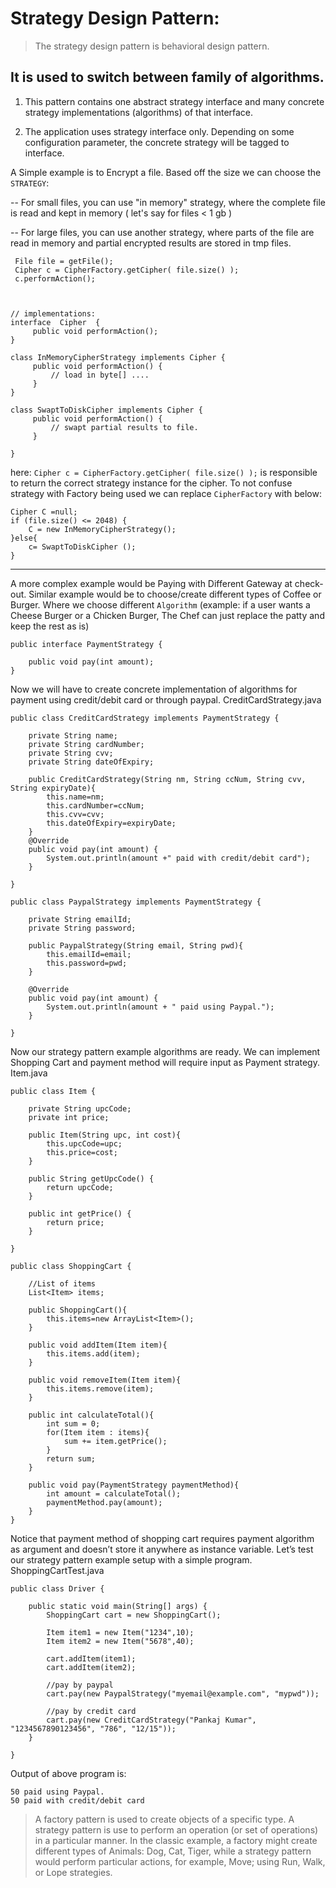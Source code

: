 # Strategy Design Pattern:

> The strategy design pattern is behavioral design pattern. 

## It is used to switch between family of algorithms. 

1. This pattern contains one abstract strategy interface and many concrete strategy implementations (algorithms) of that interface.

2. The application uses strategy interface only. Depending on some configuration parameter, the concrete strategy will be tagged to interface.


A Simple example is to Encrypt a file. Based off the size we can choose the `STRATEGY`:
	
-- For small files, you can use "in memory" strategy, where the complete file is read and kept in memory ( let's say for files < 1 gb )

-- For large files, you can use another strategy, where parts of the file are read in memory and partial encrypted results are stored in tmp files.
	

```
 File file = getFile();
 Cipher c = CipherFactory.getCipher( file.size() );
 c.performAction();



// implementations:
interface  Cipher  {
     public void performAction();
}

class InMemoryCipherStrategy implements Cipher { 
	 public void performAction() {
	     // load in byte[] ....
	 }
}

class SwaptToDiskCipher implements Cipher { 
	 public void performAction() {
	     // swapt partial results to file.
	 }

}
```

here: `Cipher c = CipherFactory.getCipher( file.size() );` is responsible to return the correct strategy instance for the cipher.
To not confuse strategy with Factory being used we can replace `CipherFactory` with below:

```
Cipher C =null;
if (file.size() <= 2048) {
	C = new InMemoryCipherStrategy();
}else{  
	c= SwaptToDiskCipher ();
}

```
---
A more complex example would be Paying with Different Gateway at check-out. Similar example would be to choose/create different types of Coffee or Burger. Where we choose different `Algorithm` (example: if a user wants a Cheese Burger or a Chicken Burger, The Chef can just replace the patty and keep the rest as is)

```
public interface PaymentStrategy {

	public void pay(int amount);
}
```

Now we will have to create concrete implementation of algorithms for payment using credit/debit card or through paypal. CreditCardStrategy.java

```
public class CreditCardStrategy implements PaymentStrategy {

	private String name;
	private String cardNumber;
	private String cvv;
	private String dateOfExpiry;
	
	public CreditCardStrategy(String nm, String ccNum, String cvv, String expiryDate){
		this.name=nm;
		this.cardNumber=ccNum;
		this.cvv=cvv;
		this.dateOfExpiry=expiryDate;
	}
	@Override
	public void pay(int amount) {
		System.out.println(amount +" paid with credit/debit card");
	}

}
```
```
public class PaypalStrategy implements PaymentStrategy {

	private String emailId;
	private String password;
	
	public PaypalStrategy(String email, String pwd){
		this.emailId=email;
		this.password=pwd;
	}
	
	@Override
	public void pay(int amount) {
		System.out.println(amount + " paid using Paypal.");
	}

}
```

Now our strategy pattern example algorithms are ready. We can implement Shopping Cart and payment method will require input as Payment strategy. Item.java

```
public class Item {

	private String upcCode;
	private int price;
	
	public Item(String upc, int cost){
		this.upcCode=upc;
		this.price=cost;
	}

	public String getUpcCode() {
		return upcCode;
	}

	public int getPrice() {
		return price;
	}
	
}
```

```
public class ShoppingCart {

	//List of items
	List<Item> items;
	
	public ShoppingCart(){
		this.items=new ArrayList<Item>();
	}
	
	public void addItem(Item item){
		this.items.add(item);
	}
	
	public void removeItem(Item item){
		this.items.remove(item);
	}
	
	public int calculateTotal(){
		int sum = 0;
		for(Item item : items){
			sum += item.getPrice();
		}
		return sum;
	}
	
	public void pay(PaymentStrategy paymentMethod){
		int amount = calculateTotal();
		paymentMethod.pay(amount);
	}
}
```

Notice that payment method of shopping cart requires payment algorithm as argument and doesn’t store it anywhere as instance variable. Let’s test our strategy pattern example setup with a simple program. ShoppingCartTest.java

```
public class Driver {

	public static void main(String[] args) {
		ShoppingCart cart = new ShoppingCart();
		
		Item item1 = new Item("1234",10);
		Item item2 = new Item("5678",40);
		
		cart.addItem(item1);
		cart.addItem(item2);
		
		//pay by paypal
		cart.pay(new PaypalStrategy("myemail@example.com", "mypwd"));
		
		//pay by credit card
		cart.pay(new CreditCardStrategy("Pankaj Kumar", "1234567890123456", "786", "12/15"));
	}

}
```
Output of above program is:
```
50 paid using Paypal.
50 paid with credit/debit card
```

>A factory pattern is used to create objects of a specific type. A strategy pattern is use to perform an operation (or set of operations) in a particular manner. In the classic example, a factory might create different types of Animals: Dog, Cat, Tiger, while a strategy pattern would perform particular actions, for example, Move; using Run, Walk, or Lope strategies.
